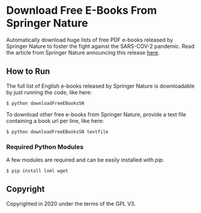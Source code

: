 # Download Free E-Books From Springer Nature  

Automatically download huge lists of free PDF e-books released by Springer Nature to foster the fight against the SARS-COV-2 pandemic. Read the article from Springer Nature announcing this release [here](https://www.springernature.com/gp/librarians/news-events/all-news-articles/industry-news-initiatives/free-access-to-textbooks-for-institutions-affected-by-coronaviru/17855960).

## How to Run
The full list of English e-books released by Springer Nature is downloadable by just running the code, like here:
```
$ python downloadFreeEBooksSN
```
To download other free e-books from Springer Nature, provide a text file containing a book url per line, like here: 
```
$ python downloadFreeEBooksSN textfile
```

### Required Python Modules 
A few modules are required and can be easily installed with *pip*.
```
$ pip install lxml wget
```

## Copyright 
Copyrighted in 2020 under the terms of the GPL V3. 
